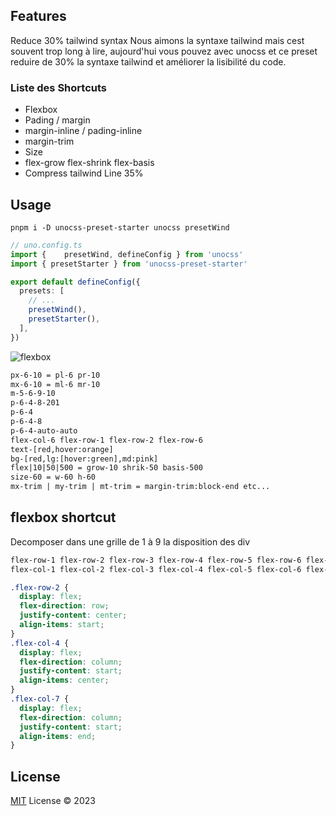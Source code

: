 ## Features
Reduce 30% tailwind syntax
Nous aimons la syntaxe tailwind mais cest souvent trop long à lire, aujourd'hui vous pouvez avec unocss et ce preset reduire de 30% la syntaxe tailwind et améliorer la lisibilité du code.

### Liste des Shortcuts
- Flexbox
- Pading / margin
- margin-inline / pading-inline
- margin-trim
- Size
- flex-grow flex-shrink flex-basis
- Compress tailwind Line 35%

## Usage
```shell
pnpm i -D unocss-preset-starter unocss presetWind
```

```ts
// uno.config.ts
import {	presetWind, defineConfig } from 'unocss'
import { presetStarter } from 'unocss-preset-starter'

export default defineConfig({
  presets: [
    // ...
    presetWind(),
    presetStarter(),
  ],
})
```
![flexbox](https://github.com/jojojojojoj5564656465465/unocss-preset-starter/assets/45184918/f498deac-e3b2-40b0-96f6-a73c37f85553)




```html
px-6-10 = pl-6 pr-10
mx-6-10 = ml-6 mr-10
m-5-6-9-10
p-6-4-8-201
p-6-4
p-6-4-8
p-6-4-auto-auto
flex-col-6 flex-row-1 flex-row-2 flex-row-6 
text-[red,hover:orange]
bg-[red,lg:[hover:green],md:pink]
flex|10|50|500 = grow-10 shrik-50 basis-500
size-60 = w-60 h-60
mx-trim | my-trim | mt-trim = margin-trim:block-end etc...

```
## flexbox shortcut
Decomposer dans une grille de 1 à 9 la disposition des div 

```html
flex-row-1 flex-row-2 flex-row-3 flex-row-4 flex-row-5 flex-row-6 flex-row-7 flex-row-8 flex-row-9
flex-col-1 flex-col-2 flex-col-3 flex-col-4 flex-col-5 flex-col-6 flex-col-7 flex-col-8 flex-col-9
```

```css
.flex-row-2 {
  display: flex;
  flex-direction: row;
  justify-content: center;
  align-items: start;
}
.flex-col-4 {
  display: flex;
  flex-direction: column;
  justify-content: start;
  align-items: center;
}
.flex-col-7 {
  display: flex;
  flex-direction: column;
  justify-content: start;
  align-items: end;
}
```

## License

[MIT](./LICENSE) License © 2023 
